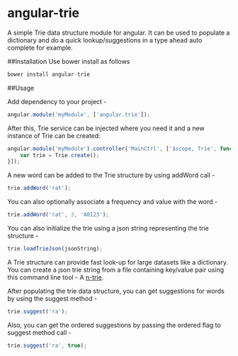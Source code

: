 # angular-trie
A simple Trie data structure module for angular. It can be used to populate a dictionary and do a quick lookup/suggestions in a type ahead auto complete for example.

##Installation
Use bower install as follows

```javascript
bower install angular-trie
```
##Usage

Add dependency to your project -

```javascript
angular.module('myModule', ['angular.trie']);
```
After this, Trie service can be injected where you need it and a new instance of Trie can be created:

```javascript
angular.module('myModule').controller('MainCtrl', ['$scope, Trie', function($scope, Trie){
	var trie = Trie.create();
}]);
```

A new word can be added to the Trie structure by using addWord call -

```javascript
trie.addWord('rat');
```

You can also optionally associate a frequency and value with the word -

```javascript
trie.addWord('rat', 3, 'A0123');
```

You can also initialize the trie using a json string representing the trie structure -

```javascript
trie.loadTrieJson(jsonString);
```

A Trie structure can provide fast look-up for large datasets like a dictionary. You can create a json trie string from a file containing key/value pair using this command line tool - A [n-trie](https://github.com/bajrachar/n-trie).

After populating the trie data structure, you can get suggestions for words by using the suggest method -

```javascript
trie.suggest('ra');
```

Also, you can get the ordered suggestions by passing the ordered flag to suggest method call -

```javascript
trie.suggest('ra', true);
```

